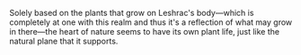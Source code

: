 Solely based on the plants that grow on Leshrac's body—which is completely at one with this realm and thus it's a reflection of what may grow in there—the heart of nature seems to have its own plant life, just like the natural plane that it supports.